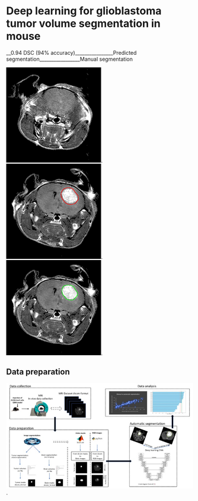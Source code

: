 # Deep learning for glioblastoma tumor volume segmentation in mouse

__0.94 DSC (94% accuracy)________________Predicted segmentation_________________Manual segmentation        

![hello](images/630_FLAIR.gif).   ![hello](images/630_FLAIR_pred.png).     ![hello](images/630_FLAIR_true.png).

## Data preparation

![hello](images/Fig_2.jpg).
